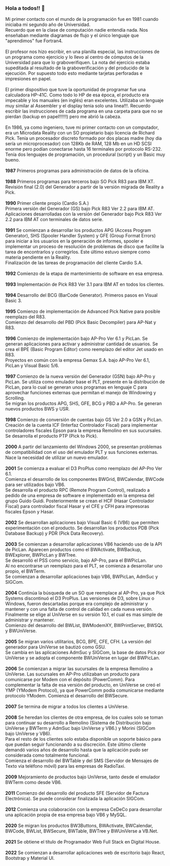 ### Hola a todos!! 👋

Mi primer contacto con el mundo de la programación fue en 1981 cuando iniciaba mi segundo año de Universidad.<br/>
Recuerdo que en la clase de computación nadie entendía nada. Nos enseñaban mediante diagramas de flujo y el único lenguaje que "aprendimos" fue Fortran4.<br/><br/>
El profesor nos hizo escribir, en una planilla especial, las instrucciones de un programa como ejercicio y lo llevo al centro de cómputos de la Universidad para que lo graboverifiquen. La nota del ejercicio estaba supeditada al resultado de la graboverificación y del producido de la ejecución. Por supuesto todo esto mediante tarjetas perforadas e impresiones en papel.<br/><br/>
El primer dispositivo que tuve la oportunidad de programar fue una calculadora HP-41C. Como todo lo HP de esa época, el producto era impecable y los manuales (en inglés) eran excelentes. Utilizaba un lenguaje muy similar al Assembler y el display tenia solo una linea!!!. Recuerdo escribir las instrucciones de cada programa en una carpeta para que no se pierdan (backup en papel!!!!!!) pero me abrió la cabeza.<br/><br/>
En 1986, ya como ingeniero, tuve mi primer contacto con un computador, era un Microdata Reality con un SO propietario bajo licencia de Richard Pick. Tenía un procesador discreto formado por dos placas madre (hoy dia sería un microprocesador) con 128Kb de RAM, 128 Mb en un HD SCSI enorme pero podían conectarse hasta 16 terminales por protocolo RS-232. Tenía dos lenguajes de programación, un procedural (script) y un Basic muy bueno.<br/><br/>
**1987**  	Primeros programas para administración de datos de la oficina.<br/><br/>
**1988**  	Primeros programas para terceros bajo SO Pick R83 para IBM XT.<br/>
      	Revisión final (2.0) del Generador a partir de la versión migrada de Reality a Pick.<br/><br/>
**1990**	Primer cliente propio (Cardio S.A.)<br/>
	Primera versión del Generador (GS) bajo Pick R83 Ver 2.2 para IBM AT.<br/>
	Aplicaciones desarrolladas con la versión del Generador bajo Pick R83 Ver 2.2 para IBM AT con terminales de datos serie.<br/><br/>
**1991**	Se comienzan a desarrollar los productos APG (Access Program Generator), SHS (Spooler Handler System) y GFE (Group Format Errors) para iniciar a los usuarios en la generación de informes, spooler e implementar un proceso de resolución de problemas de disco que facilite la tarea de encontrarlos y corregirlos. Este último estuvo siempre como materia pendiente en la Reality.<br/>
	Finalización de las tareas de programación del cliente Cardio S.A.<br/><br/>
**1992**	Comienzo de la etapa de mantenimiento de software en esa empresa.<br/><br/>
**1993**	Implementación de Pick R83 Ver 3.1 para IBM AT en todos los clientes.<br/><br/>
**1994**	Desarrollo del BCG (BarCode Generator). Primeros pasos en Visual Basic 3.<br/><br/>
**1995**	Comienzo de implementación de Advanced Pick Native para posible reemplazo del R83.<br/>
	Comienzo del desarrollo del PBD (Pick Basic Decompiler) para AP-Nat y R83.<br/><br/>
**1996**	Comienzo de implementación bajo AP-Pro Ver 6.1 y PicLan. Se generan aplicaciones para activar y administrar cantidad de usuarios. Se crea el BPE (Basic Program Editor) como reemplazo del editor Jet usado en R83.<br/>
	Proyectos en común con la empresa Gemax S.A. bajo AP-Pro Ver 6.1, PicLan y Visual Basic 5/6.<br/><br/>
**1997**	Comienzo de la nueva versión del Generador (GSN) bajo AP-Pro y PicLan. Se utiliza como emulador base el PLT, presente en la distribución de PicLan, para lo cual se generan unos programas en lenguaje C para aprovechar funciones externas que permitan el manejo de Windowing y Scrolling.<br/>
	Se migran los productos APG, SHS, GFE, BCG y PBD a AP-Pro. Se generan nuevos productos BWS y USR.<br/><br/>
**1998**	Comienzo de conversión de cuentas bajo GS Ver 2.0 a GSN y PicLan. Creación de la cuenta ICF (Interfaz Controlador Fiscal) para implementar controladores fiscales Epson para la empresa Remolino en sus sucursales. Se desarrolla el producto PTP (Pick to Pick).<br/><br/>
**2000**	A partir del lanzamiento del Windows 2000, se presentan problemas de compatibilidad con el uso del emulador PLT y sus funciones externas. Nace la necesidad de utilizar un nuevo emulador.<br/><br/>
**2001**	Se comienza a evaluar el D3 ProPlus como reemplazo del AP-Pro Ver 6.1.<br/>
	Comienza el desarrollo de los componentes BWGrid, BWCalendar, BWCode para ser utilizados bajo VB6.<br/>
	Se desarrolla el producto RPC (Remote Program Control), realizado a pedido de una empresa de software e implementado en la empresa del grupo Guido Guidi. Posteriormente se crean el HCF (Hasar Controlador Fiscal) para controlador fiscal Hasar y el CFE y CFH para impresoras fiscales Epson y Hasar.<br/><br/>
**2002**	Se desarrollan aplicaciones bajo Visual Basic 6 (VB6) que permiten experimentación con el producto. Se desarrollan los productos PDB (Pick Database Backup) y PDR (Pick Data Recovery).<br/><br/>
**2003**	Se comienzan a desarrollar aplicaciones VB6 haciendo uso de la API de PicLan. Aparecen productos como el BWActivate, BWBackup, BWExplorer, BWPicLan y BWTree.<br/>
	Se desarrolló el PSS como servicio, bajo AP-Pro, para el BWPicLan.<br/>
	Al no encontrarse un reemplazo para el PLT, se comienza a desarrollar uno propio, el BWTerm.<br/>
	Se comienzan a desarrollar aplicaciones bajo VB6, BWPicLan, AdmSuc y SIGCom.<br/><br/>
**2004**	Continúa la búsqueda de un SO que reemplace al AP-Pro, ya que Pick Systems discontinuó el D3 ProPlus. Las versiones de D3, sobre Linux o Windows, fueron descartadas porque era complejo de administrar y mantener y con una falta de control de calidad en cada nueva versión.<br/>
	Finalmente se elige al UniVerse en su versión 10.1, el cual es mas simple de administrar y mantener.<br/>
	Comienzo del desarrollo del BWList, BWModemXY, BWPrintServer, BWSQL y BWUniVerse.<br/><br/>
**2005**	Se migran varios utilitarios, BCG, BPE, CFE, CFH. La versión del generador para UniVerse se bautizó como GSU.<br/>
	Se cambia en las aplicaciones AdmSuc y SIGCom, la base de datos Pick por UniVerse y se adopta el componente BWUniVerse en lugar del BWPicLan.<br/><br/>
**2006**	Se comienzan a migrar las sucursales de la empresa Remolino a UniVerse. Las sucursales en AP-Pro utilizaban un producto para comunicarse por Modem con el depósito (PowerComm). Para complementar la falta de esa versión del producto, en UniVerse se creó el YMP (YModem Protocol), ya que PowerComm podía comunicarse mediante protocolo YModem.
	Comienza el desarrollo del BWSecure.<br/><br/>
**2007**	Se termina de migrar a todos los clientes a UniVerse.<br/><br/>
**2008**	Se heredan los clientes de otra empresa, de los cuales solo se toman para continuar su desarrollo a Remolino (Sistema de Distribución bajo UniVerse y BWTerm y AdmSuc bajo UniVerse y VB6.) y Morini (SIGCom bajo UniVerse y VB6).<br/>
Para el resto de los clientes solo estaba disponible un soporte básico para que puedan seguir funcionando a su discreción. Este último cliente demandó varios años de desarrollo hasta que la aplicación pudo ser considerada como totalmente funcional.<br/>
	Comienza el desarrollo del BWTable y del SMS (Servidor de Mensajes de Texto via teléfono móvil) para las empresas de RadioTaxi.<br/><br/>
**2009**	Mejoramiento de productos bajo UniVerse, tanto desde el emulador BWTerm como desde VB6.<br/><br/>
**2011**	Comienzo del desarrollo del producto SFE (Servidor de Factura Electrónica). Se puede considerar finalizada la aplicación SIGCom.<br/><br/>
**2012**	Comienza una colaboración con la empresa CeDeCo para desarrollar una aplicación propia de esa empresa bajo VB6 y MySQL.<br/><br/>
**2020**	Se migran los productos BW3Buttons, BWActivate, BWCalendar, BWCode, BWList, BWSecure, BWTable, BWTree y BWUniVerse a VB.Net.<br/><br/>
**2021**	Se obtiene el título de Programador Web Full Stack en Digital House.<br/><br/>
**2022**	Se comienzan a desarrollar aplicaciones web de escritorio bajo React, Bootstrap y Material UI.
